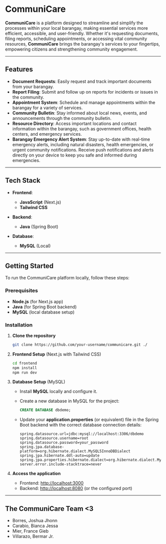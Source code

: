 # CommuniCare

**CommuniCare** is a platform designed to streamline and simplify the processes within your local barangay, making essential services more efficient, accessible, and user-friendly. Whether it's requesting documents, filing reports, scheduling appointments, or accessing vital community resources, **CommuniCare** brings the barangay's services to your fingertips, empowering citizens and strengthening community engagement.

---

## Features

- **Document Requests**: Easily request and track important documents from your barangay.
- **Report Filing**: Submit and follow up on reports for incidents or issues in the community.
- **Appointment System**: Schedule and manage appointments within the barangay for a variety of services.
- **Community Bulletin**: Stay informed about local news, events, and announcements through the community bulletin.
- **Resource Directory**: Access important locations and contact information within the barangay, such as government offices, health centers, and emergency services.
- **Barangay Emergency Alert System**: Stay up-to-date with real-time emergency alerts, including natural disasters, health emergencies, or urgent community notifications. Receive push notifications and alerts directly on your device to keep you safe and informed during emergencies.

---

## Tech Stack

- **Frontend**: 
  - **JavaScript** (Next.js)
  - **Tailwind CSS**
  
- **Backend**: 
  - **Java** (Spring Boot)

- **Database**: 
  - **MySQL** (Local)

---

## Getting Started

To run the CommuniCare platform locally, follow these steps:

### Prerequisites

- **Node.js** (for Next.js app)
- **Java** (for Spring Boot backend)
- **MySQL** (local database setup)

### Installation

1. **Clone the repository**

    ```bash
    git clone https://github.com/your-username/communicare.git ./
    ```

2. **Frontend Setup** (Next.js with Tailwind CSS)

    ```bash
    cd frontend
    npm install
    npm run dev
    ```

3. **Database Setup** (MySQL)

    - Install **MySQL** locally and configure it.
    - Create a new database in MySQL for the project:
    
      ```sql
      CREATE DATABASE dbdemo;
      ```
    - Update your **application.properties** (or equivalent) file in the Spring Boot backend with the correct database connection details:

      ```properties
      spring.datasource.url=jdbc:mysql://localhost:3306/dbdemo
      spring.datasource.username=root
      spring.datasource.password=your_password
      spring.jpa.database-platform=org.hibernate.dialect.MySQL5InnoDBDialect
      spring.jpa.hibernate.ddl-auto=update
      spring.jpa.properties.hibernate.dialect=org.hibernate.dialect.MySQL5InnoDBDialect
      server.error.include-stacktrace=never
      ```

4. **Access the application**

    - Frontend: [http://localhost:3000](http://localhost:3000)
    - Backend: [http://localhost:8080](http://localhost:8080) (or the configured port)

---

## The CommuniCare Team <3
- Borres, Joshua Jhonn
- Carabio, Bianca Jessa
- Mier, France Gieb
- Villarazo, Bermar Jr.


